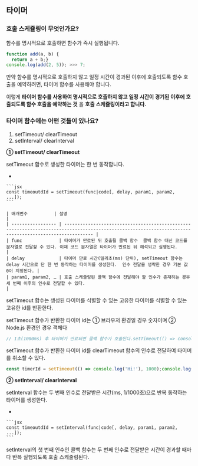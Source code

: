 ## 타이머

### 호출 스케쥴링이 무엇인가요?

함수를 명시적으로 호출하면 함수가 즉시 실행됩니다.

```jsx
function add(a, b) {
  return a + b;}
console.log(add(2, 5)); >>> 7;
```

만약 함수를 명시적으로 호출하지 않고 일정 시간이 경과된 이후에 호출되도록 함수 호출을 예약하려면, 타이머 함수를 사용해야 합니다.

이렇게 **타이머 함수를 사용하여 명시적으로 호출하지 않고 일정 시간이 경기된 이후에 호출되도록 함수 호출을 예약하는 것** 을 **호출 스케쥴링이라고 합니다.**

### 타이머 함수에는 어떤 것들이 있나요?

1. setTimeout/ clearTimeout
2. setInterval/ clearInterval

**① setTimeout/ clearTimeout**

setTimeout 함수로 생성한 타이머는 한 번 동작합니다.

-

    ```jsx
    const timeoutdId = setTimeout(func|code[, delay, param1, param2, ...]);
    ```

    | 매개변수          | 설명                                                                                                                                                    |
    | ----------------- | ------------------------------------------------------------------------------------------------------------------------------------------------------- |
    | func              | 타이머가 만료된 뒤 호출될 콜백 함수  콜백 함수 대신 코드를 문자열로 전달할 수 있다. 이때 코드 문자열은 타이머가 만료된 뒤 해석되고 실행된다.            |
    | delay             | 타이머 만료 시간(밀리초(ms) 단위), setTimeout 함수는 delay 시간으로 단 한 번 동작하는 타이머를 생성한다.  인수 전달을 생략한 경우 기본 값 0이 지정된다. |
    | param1, param2, … | 호출 스케줄링된 콜백 함수에 전달해야 할 인수가 존재하는 경우 세 번째 이후의 인수로 전달할 수 있다.                                                      |

setTimeout 함수는 생성된 타이머를 식별할 수 있는 고유한 타이머를 식별할 수 있는 고유한 id를 반환한다.

setTimeout 함수가 반환한 타이머 id는 ① 브라우저 환경일 경우 숫자이며 ② Node.js 환경인 경우 객체다

```jsx
// 1초(1000ms) 후 타이머가 만료되면 콜백 함수가 호출된다.setTimeout(() => console.log('Hi!'), 1000);// 세 번째 인수로 문자열 'Lee' 전달setTimeout((name) => console.log(`Hi! ${name}.`), 1000, 'Lee');// 두 번째 인수(delay)를 생략하면 기본값 0이 지정된다.setTimeout(() => console.log('Hello!'));
```

setTimeout 함수가 반환한 타이머 id를 clearTimeout 함수의 인수로 전달하여 타이머를 취소할 수 있다.

```jsx
const timerId = setTimeout(() => console.log('Hi!'), 1000);console.log(timeId);clearTimeout(timerId);
```

**② setInterval/ clearInterval**

setInterval 함수는 두 번째 인수로 전달받은 시간(ms, 1/1000초)으로 반복 동작하는 타이머를 생성한다.

-

    ```jsx
    const timeoutdId = setInterval(func|code[, delay, param1, param2, ...]);
    ```


setInterval의 첫 번째 인수인 콜백 함수는 두 번째 인수로 전달받은 시간이 경과할 때마다 반복 실행되도록 호출 스케줄링된다.